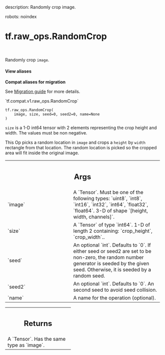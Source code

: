 description: Randomly crop image.

robots: noindex

# tf.raw_ops.RandomCrop

<!-- Insert buttons and diff -->

<table class="tfo-notebook-buttons tfo-api nocontent" align="left">

</table>



Randomly crop `image`.

<section class="expandable">
  <h4 class="showalways">View aliases</h4>
  <p>
<b>Compat aliases for migration</b>
<p>See
<a href="https://www.tensorflow.org/guide/migrate">Migration guide</a> for
more details.</p>
<p>`tf.compat.v1.raw_ops.RandomCrop`</p>
</p>
</section>

<pre class="devsite-click-to-copy prettyprint lang-py tfo-signature-link">
<code>tf.raw_ops.RandomCrop(
    image, size, seed=0, seed2=0, name=None
)
</code></pre>



<!-- Placeholder for "Used in" -->

`size` is a 1-D int64 tensor with 2 elements representing the crop height and
width.  The values must be non negative.

This Op picks a random location in `image` and crops a `height` by `width`
rectangle from that location.  The random location is picked so the cropped
area will fit inside the original image.

<!-- Tabular view -->
 <table class="responsive fixed orange">
<colgroup><col width="214px"><col></colgroup>
<tr><th colspan="2"><h2 class="add-link">Args</h2></th></tr>

<tr>
<td>
`image`
</td>
<td>
A `Tensor`. Must be one of the following types: `uint8`, `int8`, `int16`, `int32`, `int64`, `float32`, `float64`.
3-D of shape `[height, width, channels]`.
</td>
</tr><tr>
<td>
`size`
</td>
<td>
A `Tensor` of type `int64`.
1-D of length 2 containing: `crop_height`, `crop_width`..
</td>
</tr><tr>
<td>
`seed`
</td>
<td>
An optional `int`. Defaults to `0`.
If either seed or seed2 are set to be non-zero, the random number
generator is seeded by the given seed.  Otherwise, it is seeded by a
random seed.
</td>
</tr><tr>
<td>
`seed2`
</td>
<td>
An optional `int`. Defaults to `0`.
An second seed to avoid seed collision.
</td>
</tr><tr>
<td>
`name`
</td>
<td>
A name for the operation (optional).
</td>
</tr>
</table>



<!-- Tabular view -->
 <table class="responsive fixed orange">
<colgroup><col width="214px"><col></colgroup>
<tr><th colspan="2"><h2 class="add-link">Returns</h2></th></tr>
<tr class="alt">
<td colspan="2">
A `Tensor`. Has the same type as `image`.
</td>
</tr>

</table>

